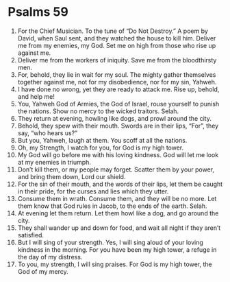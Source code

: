 ﻿
# Psalms 59
1. For the Chief Musician. To the tune of “Do Not Destroy.” A poem by David, when Saul sent, and they watched the house to kill him. Deliver me from my enemies, my God. Set me on high from those who rise up against me. 
2. Deliver me from the workers of iniquity. Save me from the bloodthirsty men. 
3. For, behold, they lie in wait for my soul. The mighty gather themselves together against me, not for my disobedience, nor for my sin, Yahweh. 
4. I have done no wrong, yet they are ready to attack me. Rise up, behold, and help me! 
5. You, Yahweh God of Armies, the God of Israel, rouse yourself to punish the nations. Show no mercy to the wicked traitors. Selah. 
6. They return at evening, howling like dogs, and prowl around the city. 
7. Behold, they spew with their mouth. Swords are in their lips, “For”, they say, “who hears us?” 
8. But you, Yahweh, laugh at them. You scoff at all the nations. 
9. Oh, my Strength, I watch for you, for God is my high tower. 
10. My God will go before me with his loving kindness. God will let me look at my enemies in triumph. 
11. Don’t kill them, or my people may forget. Scatter them by your power, and bring them down, Lord our shield. 
12. For the sin of their mouth, and the words of their lips, let them be caught in their pride, for the curses and lies which they utter. 
13. Consume them in wrath. Consume them, and they will be no more. Let them know that God rules in Jacob, to the ends of the earth. Selah. 
14. At evening let them return. Let them howl like a dog, and go around the city. 
15. They shall wander up and down for food, and wait all night if they aren’t satisfied. 
16. But I will sing of your strength. Yes, I will sing aloud of your loving kindness in the morning. For you have been my high tower, a refuge in the day of my distress. 
17. To you, my strength, I will sing praises. For God is my high tower, the God of my mercy. 
